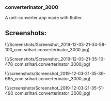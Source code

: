 <h3> converterinator_3000</h3>

A unit-converter app made with flutter.


<h2> Screenshots: </h2>


!(/Screenshots/Screenshot_2019-12-03-21-34-58-100_com.srihari.converterinator_3000.jpg)


!(/Screenshots/Screenshot_2019-12-03-21-35-10-478_com.srihari.converterinator_3000.jpg)


!(/screenshots/Screenshot_2019-12-03-21-35-39-685_com.srihari.converterinator_3000.jpg)


!(/screenshots/Screenshot_2019-12-03-21-35-51-490_com.srihari.converterinator_3000.jpg)
